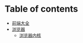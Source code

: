 # Table of contents

* [前端大全](README.md)
* [浏览器](liu-lan-qi/README.md)
  * [浏览器内核](liu-lan-qi/liu-lan-qi-nei-he.md)
